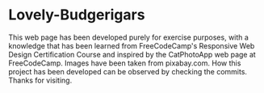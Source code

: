 # Lovely-Budgerigars
This web page has been developed purely for exercise purposes, with a knowledge that has been learned from FreeCodeCamp's Responsive Web Design Certification Course and inspired by the CatPhotoApp web page at FreeCodeCamp. Images have been taken from pixabay.com. How this project has been developed can be observed by checking the commits. Thanks for visiting.
